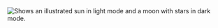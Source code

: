 <picture>
  <source media="(prefers-color-scheme: dark)" srcset="https://github.com/MikhailMinaev/MikhailMinaev/blob/0d5ad74bf595b141a6c2a08a656892257cf795dd/Images/01_Welcome_Dark.png">
  <source media="(prefers-color-scheme: light)" srcset="https://github.com/MikhailMinaev/MikhailMinaev/blob/0d5ad74bf595b141a6c2a08a656892257cf795dd/Images/01_Welcome_Light.png">
  <img alt="Shows an illustrated sun in light mode and a moon with stars in dark mode." src="https://user-images.githubusercontent.com/25423296/163456779-a8556205-d0a5-45e2-ac17-42d089e3c3f8.png">
</picture>

<!--
**MikhailMinaev/MikhailMinaev** is a ✨ _special_ ✨ repository because its `README.md` (this file) appears on your GitHub profile.

Here are some ideas to get you started:

- 🔭 I’m currently working on ...
- 🌱 I’m currently learning ...
- 👯 I’m looking to collaborate on ...
- 🤔 I’m looking for help with ...
- 💬 Ask me about ...
- 📫 How to reach me: ...
- 😄 Pronouns: ...
- ⚡ Fun fact: ...
-->
